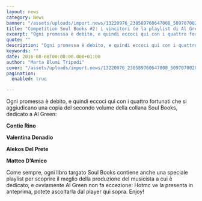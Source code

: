 ```yaml
---
layout: news
category: News
banner: "/assets/uploads/import.news/13220976_230589760647008_5097070020013496118_n.jpg"
title: "Competition Soul Books #2: i vincitori (e la playlist di Al Green in regalo per tutti!)"
excerpt: "Ogni promessa è debito, e quindi eccoci qui con i quattro fortunati che si aggiudicano una copia del secondo volume della collana Soul Books, dedicato a Al Green: Contie Rino Valentina Donadio Alekos Del Prete Matteo D’Amico Come sempre, ogni libro targato Soul Books contiene anche una speciale playlist per scoprire il meglio della produzione [&hellip"
quote: ""
description: "Ogni promessa è debito, e quindi eccoci qui con i quattro fortunati che si aggiudicano una copia del secondo volume della collana Soul Books, dedicato a Al Green: Contie Rino Valentina Donadio Alekos Del Prete Matteo D’Amico Come sempre, ogni libro targato Soul Books contiene anche una speciale playlist per scoprire il meglio della produzione [&hellip"
keywords: ""
date: 2016-08-08T00:00:00.000+01:00
author: "Marta Blumi Tripodi"
cover: "/assets/uploads/import.news/13220976_230589760647008_5097070020013496118_n.jpg"
pagination:
  enabled: true

---
```


Ogni promessa è debito, e quindi eccoci qui con i quattro fortunati che si aggiudicano una copia del secondo volume della collana Soul Books, dedicato a Al Green:

**Contie Rino**

**Valentina Donadio**

**Alekos Del Prete**

**Matteo D’Amico**

Come sempre, ogni libro targato Soul Books contiene anche una speciale playlist per scoprire il meglio della produzione del musicista a cui è dedicato, e ovviamente Al Green non fa eccezione: Hotmc ve la presenta in anteprima, potete ascoltarla dal player qui sopra. Enjoy!
